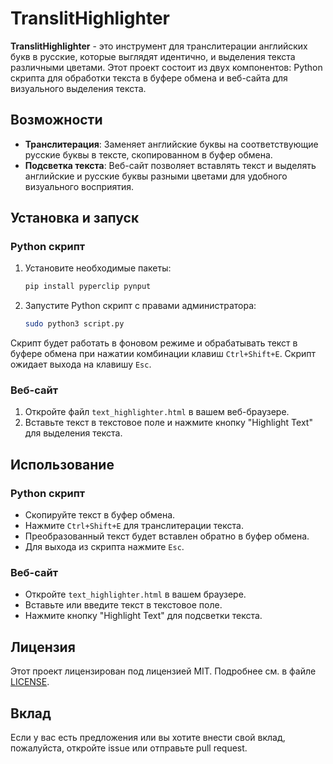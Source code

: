 # TranslitHighlighter

**TranslitHighlighter** - это инструмент для транслитерации английских букв в русские, которые выглядят идентично, и выделения текста различными цветами. Этот проект состоит из двух компонентов: Python скрипта для обработки текста в буфере обмена и веб-сайта для визуального выделения текста.

## Возможности

- **Транслитерация**: Заменяет английские буквы на соответствующие русские буквы в тексте, скопированном в буфер обмена.
- **Подсветка текста**: Веб-сайт позволяет вставлять текст и выделять английские и русские буквы разными цветами для удобного визуального восприятия.

## Установка и запуск

### Python скрипт

1. Установите необходимые пакеты:
    ```sh
    pip install pyperclip pynput
    ```

2. Запустите Python скрипт с правами администратора:
    ```sh
    sudo python3 script.py
    ```

Скрипт будет работать в фоновом режиме и обрабатывать текст в буфере обмена при нажатии комбинации клавиш `Ctrl+Shift+E`. Скрипт ожидает выхода на клавишу `Esc`.

### Веб-сайт

1. Откройте файл `text_highlighter.html` в вашем веб-браузере.
2. Вставьте текст в текстовое поле и нажмите кнопку "Highlight Text" для выделения текста.

## Использование

### Python скрипт
- Скопируйте текст в буфер обмена.
- Нажмите `Ctrl+Shift+E` для транслитерации текста.
- Преобразованный текст будет вставлен обратно в буфер обмена.
- Для выхода из скрипта нажмите `Esc`.

### Веб-сайт
- Откройте `text_highlighter.html` в вашем браузере.
- Вставьте или введите текст в текстовое поле.
- Нажмите кнопку "Highlight Text" для подсветки текста.

## Лицензия

Этот проект лицензирован под лицензией MIT. Подробнее см. в файле [LICENSE](LICENSE).

## Вклад

Если у вас есть предложения или вы хотите внести свой вклад, пожалуйста, откройте issue или отправьте pull request.
